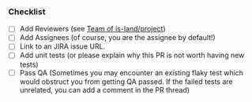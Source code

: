 ### Checklist
- [ ] Add Reviewers (see [Team of is-land/project](https://github.com/orgs/is-land/teams/project/members))
- [ ] Add Assignees (of course, you are the assignee by default!)
- [ ] Link to an JIRA issue URL.
- [ ] Add unit tests (or please explain why this PR is not worth having new tests)
- [ ] Pass QA (Sometimes you may encounter an existing flaky test which would obstruct you from getting QA passed. If the failed tests are unrelated, you can add a comment in the PR thread)
